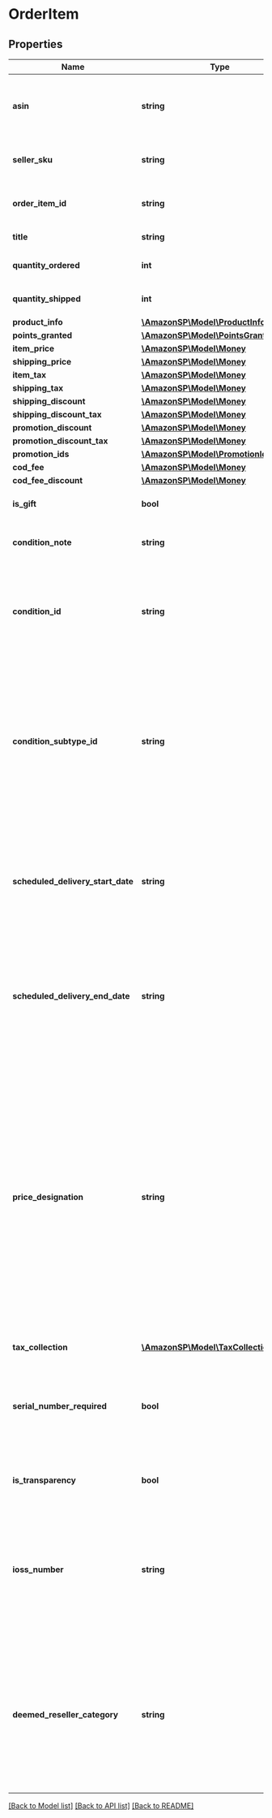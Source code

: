 # OrderItem

## Properties
Name | Type | Description | Notes
------------ | ------------- | ------------- | -------------
**asin** | **string** | The Amazon Standard Identification Number (ASIN) of the item. | 
**seller_sku** | **string** | The seller stock keeping unit (SKU) of the item. | [optional] 
**order_item_id** | **string** | An Amazon-defined order item identifier. | 
**title** | **string** | The name of the item. | [optional] 
**quantity_ordered** | **int** | The number of items in the order. | 
**quantity_shipped** | **int** | The number of items shipped. | [optional] 
**product_info** | [**\AmazonSP\Model\ProductInfoDetail**](ProductInfoDetail.md) |  | [optional] 
**points_granted** | [**\AmazonSP\Model\PointsGrantedDetail**](PointsGrantedDetail.md) |  | [optional] 
**item_price** | [**\AmazonSP\Model\Money**](Money.md) |  | [optional] 
**shipping_price** | [**\AmazonSP\Model\Money**](Money.md) |  | [optional] 
**item_tax** | [**\AmazonSP\Model\Money**](Money.md) |  | [optional] 
**shipping_tax** | [**\AmazonSP\Model\Money**](Money.md) |  | [optional] 
**shipping_discount** | [**\AmazonSP\Model\Money**](Money.md) |  | [optional] 
**shipping_discount_tax** | [**\AmazonSP\Model\Money**](Money.md) |  | [optional] 
**promotion_discount** | [**\AmazonSP\Model\Money**](Money.md) |  | [optional] 
**promotion_discount_tax** | [**\AmazonSP\Model\Money**](Money.md) |  | [optional] 
**promotion_ids** | [**\AmazonSP\Model\PromotionIdList**](PromotionIdList.md) |  | [optional] 
**cod_fee** | [**\AmazonSP\Model\Money**](Money.md) |  | [optional] 
**cod_fee_discount** | [**\AmazonSP\Model\Money**](Money.md) |  | [optional] 
**is_gift** | **bool** | When true, the item is a gift. | [optional] 
**condition_note** | **string** | The condition of the item as described by the seller. | [optional] 
**condition_id** | **string** | The condition of the item.  Possible values: New, Used, Collectible, Refurbished, Preorder, Club. | [optional] 
**condition_subtype_id** | **string** | The subcondition of the item.  Possible values: New, Mint, Very Good, Good, Acceptable, Poor, Club, OEM, Warranty, Refurbished Warranty, Refurbished, Open Box, Any, Other. | [optional] 
**scheduled_delivery_start_date** | **string** | The start date of the scheduled delivery window in the time zone of the order destination. In ISO 8601 date time format. | [optional] 
**scheduled_delivery_end_date** | **string** | The end date of the scheduled delivery window in the time zone of the order destination. In ISO 8601 date time format. | [optional] 
**price_designation** | **string** | Indicates that the selling price is a special price that is available only for Amazon Business orders. For more information about the Amazon Business Seller Program, see the [Amazon Business website](https://www.amazon.com/b2b/info/amazon-business).   Possible values: BusinessPrice - A special price that is available only for Amazon Business orders. | [optional] 
**tax_collection** | [**\AmazonSP\Model\TaxCollection**](TaxCollection.md) |  | [optional] 
**serial_number_required** | **bool** | When true, the product type for this item has a serial number.  Returned only for Amazon Easy Ship orders. | [optional] 
**is_transparency** | **bool** | When true, transparency codes are required. | [optional] 
**ioss_number** | **string** | The IOSS number of the seller. Sellers selling in the EU will be assigned a unique IOSS number that must be listed on all packages sent to the EU. | [optional] 
**deemed_reseller_category** | **string** | The category of deemed reseller. This applies to selling partners that are not based in the EU and is used to help them meet the VAT Deemed Reseller tax laws in the EU and UK. | [optional] 

[[Back to Model list]](../../README.md#documentation-for-models) [[Back to API list]](../../README.md#documentation-for-api-endpoints) [[Back to README]](../../README.md)

